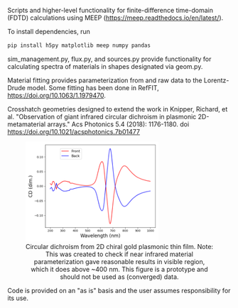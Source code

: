 Scripts and higher-level functionality for finite-difference time-domain (FDTD)
calculations using MEEP (https://meep.readthedocs.io/en/latest/).

To install dependencies, run
```bash
pip install h5py matplotlib meep numpy pandas 
```

sim_management.py, flux.py, and sources.py provide functionality for calculating spectra of
materials in shapes designated via geom.py. 

Material fitting provides parameterization from and raw data to the Lorentz-Drude model. Some fitting
has been done in RefFIT, https://doi.org/10.1063/1.1979470.

Crosshatch geometries designed to extend the work in
Knipper, Richard, et al. "Observation of giant infrared circular dichroism in plasmonic
2D-metamaterial arrays." Acs Photonics 5.4 (2018): 1176-1180.
doi https://doi.org/10.1021/acsphotonics.7b01477

<figure>
<img src=https://github.com/andrewsalij/FDTD/blob/main/Nanoarrays/Results/CD_5nmres_50nm_slit.png alt="Circular dichroism from 2D chiral gold plasmonic thin film." width = "300px"/>
<figcaption align = "center">Circular dichroism from 2D chiral gold plasmonic thin film. Note: This was created to check if near infrared material parameterization gave reasonable results in visible region, which it does above ~400 nm. This figure is a prototype and should not be used as (converged) data.</figcaption>
</figure>

Code is provided on an "as is" basis and the user assumes responsibility for its use.

